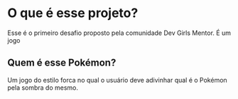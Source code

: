# O que é esse projeto?

Esse é o primeiro desafio proposto pela comunidade Dev Girls Mentor. É um jogo

## Quem é esse Pokémon?

Um jogo do estilo forca no qual o usuário deve adivinhar qual é o Pokémon pela sombra do mesmo. 
